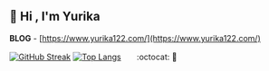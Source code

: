 ## :hatching_chick: Hi , I'm Yurika
**BLOG** - [https://www.yurika122.com/](https://www.yurika122.com/)  
  
[![GitHub Streak](http://github-readme-streak-stats.herokuapp.com?user=yurika1202&theme=tokyonight_duo)](https://git.io/streak-stats)
[![Top Langs](https://github-readme-stats.vercel.app/api/top-langs/?username=yurika1202&layout=compact)](https://github.com/anuraghazra/github-readme-stats)　　:octocat: :thought_balloon:  
